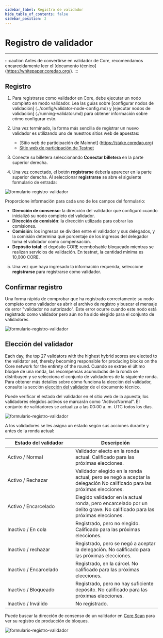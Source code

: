 ```yaml
---
sidebar_label: Registro de validador
hide_table_of_contents: false
sidebar_position: 2
---
```


# Registro de validador

---

:::caution
Antes de convertirse en validador de Core, recomendamos encarecidamente leer el [documento técnico] (https://whitepaper.coredao.org/).
:::

## Registro

1. Para registrarse como validador en Core, debe ejecutar un nodo completo en modo validador. Lea las guías sobre [configurar nodos de validación] (../config/validator-node-config.md) y [ejecutar nodos de validación] (./running-validator.md) para obtener información sobre cómo configurar esto.

2. Una vez terminado, la forma más sencilla de registrar un nuevo validador es utilizando uno de nuestros sitios web de apuestas:

   - [Sitio web de participación de Mainnet] (https://stake.coredao.org)
   - [Sitio web de participación de Testnet](https://stake.test.btcs.network)

3. Conecte su billetera seleccionando **Conectar billetera** en la parte superior derecha.

4. Una vez conectado, el botón **registrarse** debería aparecer en la parte superior derecha. Al seleccionar **registrarse** se abre el siguiente formulario de entrada:

![formulario-registro-validador](../../../static/img/validator/register/validator-register-1.avif)

Proporcione información para cada uno de los campos del formulario:

- **Dirección de consenso**: la dirección del validador que configuró cuando inicializó su nodo completo del validador.
- **Dirección de comisión**: la dirección utilizada para cobrar las comisiones.
- **Comisión**: los ingresos se dividen entre el validador y sus delegados, y la comisión determina qué porcentaje de los ingresos del delegador toma el validador como compensación.
- **Depósito total**: el depósito CORE reembolsable bloqueado mientras se realizan servicios de validación. En testnet, la cantidad mínima es 10,000 CORE.

5. Una vez que haya ingresado la información requerida, seleccione **registrarse** para registrarse como validador.

## Confirmar registro

Una forma rápida de comprobar que ha registrado correctamente su nodo completo como validador es abrir el archivo de registro y buscar el mensaje de error "validador no autorizado". Este error ocurre cuando este nodo está registrado como validador pero aún no ha sido elegido para el conjunto de validadores.

![formulario-registro-validador](../../../static/img/validator/register/validator-register-2.avif)

## Elección del validador

Each day, the top 27 validators with the highest hybrid scores are elected to the validator set, thereby becoming responsible for producing blocks on the Core network for the entirety of the round. Cuando se extrae el último bloque de una ronda, las recompensas acumuladas de la ronda se distribuyen y se selecciona el conjunto de validadores de la siguiente ronda. Para obtener más detalles sobre cómo funciona la elección del validador, consulte la sección [elección del validador](https://whitepaper.coredao.org/core-white-paper-v1.0.7/satoshi-plus-consensus/validator-election) de el documento técnico.

Puede verificar el estado del validador en el sitio web de la apuesta; los validadores elegidos activos se marcarán como "Activo/Normal". El conjunto de validadores se actualiza a las 00:00 a. m. UTC todos los días.

![formulario-registro-validador](../../../static/img/validator/register/validator-register-3.avif)

A los validadores se les asigna un estado según sus acciones durante y antes de la ronda actual:

<table><thead><tr><th width="208">Estado del validador</th><th>Descripción</th></tr></thead><tbody><tr><td>Activo / Normal</td><td>Validador electo en la ronda actual. Calificado para las próximas elecciones.</td></tr><tr><td>Activo / Rechazar</td><td>Validador elegido en la ronda actual, pero se negó a aceptar la delegación No calificado para las próximas elecciones.</td></tr><tr><td>Activo / Encarcelado</td><td>Elegido validador en la actual ronda, pero encarcelado por un delito grave. No calificado para las próximas elecciones.</td></tr><tr><td>Inactivo / En cola</td><td>Registrado, pero no elegido. Calificado para las próximas elecciones.</td></tr><tr><td>Inactivo / rechazar</td><td>Registrado, pero se negó a aceptar la delegación. No calificado para las próximas elecciones.</td></tr><tr><td>Inactivo / Encarcelado</td><td>Registrado, en la cárcel. No calificado para las próximas elecciones.</td></tr><tr><td>Inactivo / Bloqueado</td><td>Registrado, pero no hay suficiente depósito. No calificado para las próximas elecciones.</td></tr><tr><td>Inactivo / Inválido</td><td>No registrado.</td></tr></tbody></table>

Puede buscar la dirección de consenso de un validador en [Core Scan](https://scan.coredao.org/) para ver su registro de producción de bloques.

![formulario-registro-validador](../../../static/img/validator/register/validator-register-4.webp)
